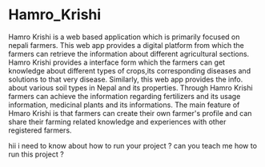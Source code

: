 # Hamro_Krishi
Hamro Krishi is a web based application which is primarily focused on nepali farmers. This web app provides a digital platform from which the farmers can retrieve the information about different agricultural sections. Hamro Krishi provides a interface form which the farmers can get knowledge about different types of crops,its corresponding diseases and solutions to that very disease. Similarly, this web app provides the info. about various soil types in Nepal and its properties. Through Hamro Krishi farmers can achieve the information regarding fertilizers and its usage information, medicinal plants and its informations. The main feature of Hmaro Krishi is that farmers can create their own farmer's profile and can share their farming related knowledge and experiences with other registered farmers.



hii i need to know about how to run your project ? can you teach me how to run this project ?
